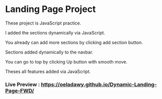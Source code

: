 # Landing Page Project

These project is JavaScript practice.

I added the sections dynamically via JavaScript.

You already can add more sections by clicking add section button.

Sections added dynamically to the navbar. 

You can go to top by clicking Up button with smooth move.

Theses all features added via JavaScript.

### Live Preview : https://oeladawy.github.io/Dynamic-Landing-Page-FWD/

